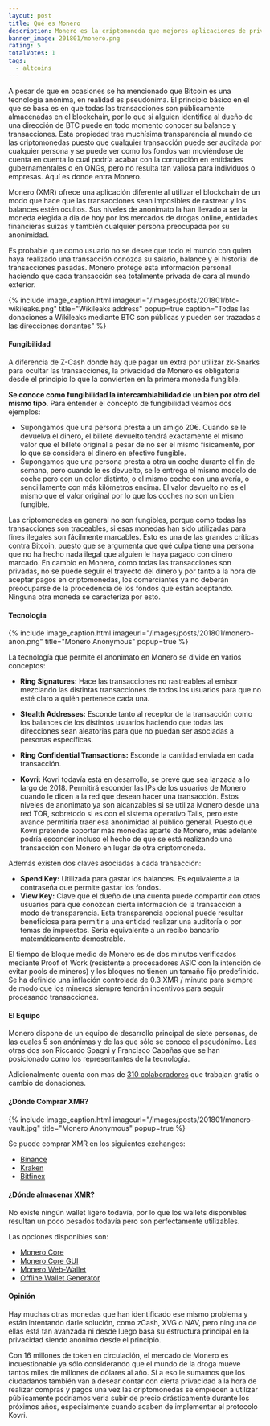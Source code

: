 ```yaml
---
layout: post
title: Qué es Monero
description: Monero es la criptomoneda que mejores aplicaciones de privacidad ha implementado. Veamos en detalle en qué consiste y de qué manera consigue estos niveles de anonimidad a la hora de realizar transacciones.
banner_image: 201801/monero.png
rating: 5
totalVotes: 1
tags:
  - altcoins
---
```


A pesar de que en ocasiones se ha mencionado que Bitcoin es una tecnología anónima, en realidad es pseudónima. El principio básico en el que se basa es en que todas las transacciones son públicamente almacenadas en el blockchain, por lo que si alguien identifica al dueño de una dirección de BTC puede en todo momento conocer su balance y transacciones. Esta propiedad trae muchísima transparencia al mundo de las criptomonedas puesto que cualquier transacción puede ser auditada por cualquier persona y se puede ver como los fondos van moviéndose de cuenta en cuenta lo cual podría acabar con la corrupción en entidades gubernamentales o en ONGs, pero no resulta tan valiosa para individuos o empresas. Aquí es donde entra Monero.

<!--more-->

Monero (XMR) ofrece una aplicación diferente al utilizar el blockchain de un modo que hace que las transacciones sean imposibles de rastrear y los balances estén ocultos. Sus niveles de anonimato la han llevado a ser la moneda elegida a dia de hoy por los mercados de drogas online, entidades financieras suizas y también cualquier persona preocupada por su anonimidad.

Es probable que como usuario no se desee que todo el mundo con quien haya realizado una transacción conozca su salario, balance y el historial de transacciones pasadas. Monero protege esta información personal haciendo que cada transacción sea totalmente privada de cara al mundo exterior.

{% include image_caption.html imageurl="/images/posts/201801/btc-wikileaks.png" title="Wikileaks address" popup=true caption="Todas las donaciones a Wikileaks mediante BTC son públicas y pueden ser trazadas a las direcciones donantes" %}

#### Fungibilidad

A diferencia de Z-Cash donde hay que pagar un extra por utilizar zk-Snarks para ocultar las transacciones, la privacidad de Monero es obligatoria desde el principio lo que la convierten en la primera moneda fungible.

**Se conoce como fungibilidad la intercambiabilidad de un bien por otro del mismo tipo**. Para entender el concepto de fungibilidad veamos dos ejemplos:

* Supongamos que una persona presta a un amigo 20€. Cuando se le devuelva el dinero, el billete devuelto tendrá exactamente el mismo valor que el billete original a pesar de no ser el mismo físicamente, por lo que se considera el dinero en efectivo fungible.
* Supongamos que una persona presta a otra un coche durante el fin de semana, pero cuando le es devuelto, se le entrega el mismo modelo de coche pero con un color distinto, o el mismo coche con una avería, o sencillamente con más kilómetros encima. El valor devuelto no es el mismo que el valor original por lo que los coches no son un bien fungible.

Las criptomonedas en general no son fungibles, porque como todas las transacciones son traceables, si esas monedas han sido utilizadas para fines ilegales son fácilmente marcables. Esto es una de las grandes críticas contra Bitcoin, puesto que se argumenta que qué culpa tiene una persona que no ha hecho nada ilegal que alguien le haya pagado con dinero marcado. En cambio en Monero, como todas las transacciones son privadas, no se puede seguir el trayecto del dinero y por tanto a la hora de aceptar pagos en criptomonedas, los comerciantes ya no deberán preocuparse de la procedencia de los fondos que están aceptando. Ninguna otra moneda se caracteriza por esto.

#### Tecnologia

{% include image_caption.html imageurl="/images/posts/201801/monero-anon.png" title="Monero Anonymous" popup=true %}

La tecnología que permite el anonimato en Monero se divide en varios conceptos:

* **Ring Signatures:** Hace las transacciones no rastreables al emisor mezclando las distintas transacciones de todos los usuarios para que no esté claro a quién pertenece cada una.

* **Stealth Addresses:**  Esconde tanto al receptor de la transacción como los balances de los distintos usuarios haciendo que todas las direcciones sean aleatorias para que no puedan ser asociadas a personas específicas.

* **Ring Confidential Transactions:** Esconde la cantidad enviada en cada transacción.

* **Kovri:** Kovri todavía está en desarrollo, se prevé que sea lanzada a lo largo de 2018. Permitirá esconder las IPs de los usuarios de Monero cuando le dicen a la red que desean hacer una transacción. Estos niveles de anonimato ya son alcanzables si se utiliza Monero desde una red TOR, sobretodo si es con el sistema operativo Tails, pero este avance permitiría traer esa anonimidad al público general. Puesto que Kovri pretende soportar más monedas aparte de Monero, más adelante podría esconder incluso el hecho de que se está realizando una transacción con Monero en lugar de otra criptomoneda. 

Además existen dos claves asociadas a cada transacción:

* **Spend Key:** Utilizada para gastar los balances. Es equivalente a la contraseña que permite gastar los fondos.
* **View Key:** Clave que el dueño de una cuenta puede compartir con otros usuarios para que conozcan cierta información de la transacción a modo de transparencia. Esta transparencia opcional puede resultar beneficiosa para permitir a una entidad realizar una auditoría o por temas de impuestos. Sería equivalente a un recibo bancario matemáticamente demostrable.

El tiempo de bloque medio de Monero es de dos minutos verificados mediante Proof of Work (resistente a procesadores ASIC con la intención de evitar pools de mineros) y los bloques no tienen un tamaño fijo predefinido. Se ha definido una inflación controlada de 0.3 XMR / minuto para siempre de modo que los mineros siempre tendrán incentivos para seguir procesando transacciones.

#### El Equipo

Monero dispone de un equipo de desarrollo principal de siete personas, de las cuales 5 son anónimas y de las que sólo se conoce el pseudónimo. Las otras dos son Riccardo Spagni y Francisco Cabañas que se han posicionado como los representantes de la tecnología.

Adicionalmente cuenta con mas de [310 colaboradores](https://www.openhub.net/p/monero) que trabajan gratis o cambio de donaciones.

#### ¿Dónde Comprar XMR?

{% include image_caption.html imageurl="/images/posts/201801/monero-vault.jpg" title="Monero Anonymous" popup=true %}

Se puede comprar XMR en los siguientes exchanges:
* [Binance](https://www.binance.com/?ref=11317062)
* [Kraken](https://www.kraken.com/)
* [Bitfinex](https://www.bitfinex.com)

#### ¿Dónde almacenar XMR?

No existe ningún wallet ligero todavía, por lo que los wallets disponibles resultan un poco pesados todavía pero son perfectamente utilizables.

Las opciones disponibles son:

* [Monero Core](https://getmonero.org/downloads/)
* [Monero Core GUI](https://getmonero.org/2017/10/27/monero-0.11.1.0-released.html)
* [Monero Web-Wallet](https://mymonero.com/)
* [Offline Wallet Generator](https://moneroaddress.org/)

#### Opinión

Hay muchas otras monedas que han identificado ese mismo problema y están intentando darle solución, como zCash, XVG o NAV, pero ninguna de ellas está tan avanzada ni desde luego basa su estructura principal en la privacidad siendo anónimo desde el principio.

Con 16 millones de token en circulación, el mercado de Monero es incuestionable ya sólo considerando que el mundo de la droga mueve tantos miles de millones de dólares al año. Si a eso le sumamos que los ciudadanos también van a desear contar con cierta privacidad a la hora de realizar compras y pagos una vez las criptomonedas se empiecen a utilizar públicamente podríamos verla subir de precio drásticamente durante los próximos años, especialmente cuando acaben de implementar el protocolo Kovri.